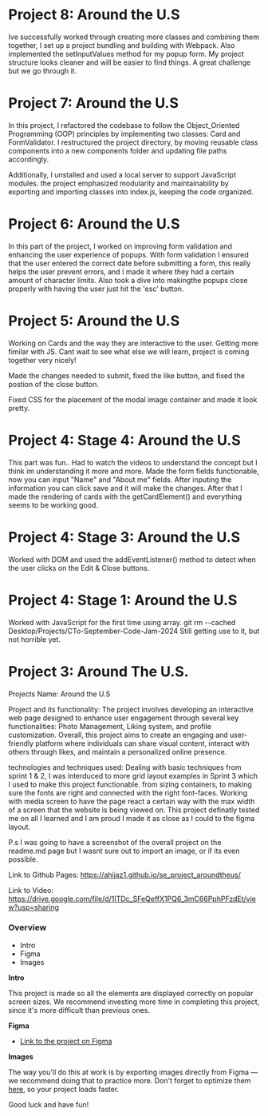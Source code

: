 # Project 8: Around the U.S

Ive successfully worked through creating more classes and combining them together, I set up a project bundling and building with Webpack. Also implemented the setInputValues method for my popup form. My project structure looks cleaner and will be easier to find things. A great challenge but we go through it.

# Project 7: Around the U.S

In this project, I refactored the codebase to follow the Object_Oriented Programming (OOP) principles by implementing two classes: Card and FormValidator. I restructured the project directory, by moving reusable class components into a new components folder and updating file paths accordingly.

Additionally, I unstalled and used a local server to support JavaScript modules. the project emphasized modularity and maintainability by exporting and importing classes into index.js, keeping the code organized.

# Project 6: Around the U.S

In this part of the project, I worked on improving form validation and enhancing the user experience of popups. With form validation I ensured that the user entered the correct date before submitting a form, this really helps the user prevent errors, and I made it where they had a certain amount of character limits. Also took a dive into makingthe popups close properly with having the user just hit the 'esc' button.

# Project 5: Around the U.S

Working on Cards and the way they are interactive to the user. Getting more fimilar with JS.
Cant wait to see what else we will learn, project is coming together very nicely!

Made the changes needed to submit, fixed the like button, and fixed the postion of the close button.

Fixed CSS for the placement of the modal image container and made it look pretty.

# Project 4: Stage 4: Around the U.S

This part was fun.. Had to watch the videos to understand the concept but I think im understanding it more and more. Made the form fields functionable, now you can input "Name" and "About me" fields. After inputing the information you can click save and it will make the changes. After that I made the rendering of cards with the getCardElement() and everything seems to be working good.

# Project 4: Stage 3: Around the U.S

Worked with DOM and used the addEventListener() method to detect when the user clicks on the Edit & Close buttons.

# Project 4: Stage 1: Around the U.S

Worked with JavaScript for the first time using array.
git rm --cached Desktop/Projects/CTo-September-Code-Jam-2024
Still getting use to it, but not horrible yet.

# Project 3: Around The U.S.

Projects Name: Around the U.S

Project and its functionality:
The project involves developing an interactive web page designed to enhance user engagement through several key functionalities:
Photo Management, Liking system, and profile customization.
Overall, this project aims to create an engaging and user-friendly platform where individuals can share visual content, interact with others through likes, and maintain a personalized online presence.

technologies and techniques used:
Dealing with basic techniques from sprint 1 & 2, I was interduced to more grid layout examples in Sprint 3 which I used to make this project functionable. from sizing containers, to making sure the fonts are right and connected with the right font-faces. Working with media screen to have the page react a certain way with the max width of a screen that the website is being viewed on. This project definatly tested me on all I learned and I am proud I made it as close as I could to the figma layout.

P.s I was going to have a screenshot of the overall project on the readme.md page but I wasnt sure out to import an image, or if its even possible.

Link to Github Pages: https://ahijaz1.github.io/se_project_aroundtheus/

Link to Video: https://drive.google.com/file/d/1ITDc_SFeQeffX1PQ6_3mC66PphPFzdEt/view?usp=sharing

### Overview

- Intro
- Figma
- Images

**Intro**

This project is made so all the elements are displayed correctly on popular screen sizes. We recommend investing more time in completing this project, since it's more difficult than previous ones.

**Figma**

- [Link to the project on Figma](https://www.figma.com/file/ii4xxsJ0ghevUOcssTlHZv/Sprint-3%3A-Around-the-US?node-id=0%3A1)

**Images**

The way you'll do this at work is by exporting images directly from Figma — we recommend doing that to practice more. Don't forget to optimize them [here](https://tinypng.com/), so your project loads faster.

Good luck and have fun!

[def]: <Project 3 Around the US.png>
